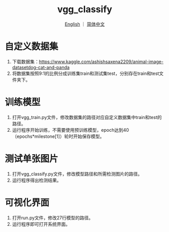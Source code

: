 <div align="center">
  
# vgg_classify
  
[English](/README.md) ｜ [简体中文](/README.cn.md) 

</div>

# 自定义数据集
1. 下载数据集：https://www.kaggle.com/ashishsaxena2209/animal-image-datasetdog-cat-and-panda
2. 将数据集按照9:1的比例分成训练集train和测试集test，分别存在train和test文件夹下。

# 训练模型
1. 打开vgg_train.py文件，修改数据集的路径对应自定义数据集中train和test的路径。
2. 运行程序开始训练，不需要使用预训练模型，epoch达到40（epochs*milestone[1]）轮时开始保存模型。

# 测试单张图片
1. 打开vgg_classify.py文件，修改模型路径和所需检测图片的路径。
2. 运行程序得出检测结果。

# 可视化界面
1. 打开run.py文件，修改27行模型的路径。
2. 运行程序即可打开系统界面。

